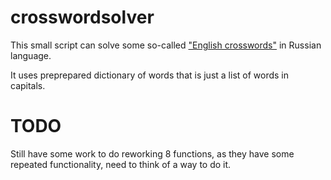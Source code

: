 # crosswordsolver

This small script can solve some so-called ["English crosswords"](https://ru.wikipedia.org/wiki/%D0%9A%D1%80%D0%BE%D1%81%D1%81%D0%B2%D0%BE%D1%80%D0%B4#.D0.A0.D0.B0.D0.B7.D0.BD.D0.BE.D0.B2.D0.B8.D0.B4.D0.BD.D0.BE.D1.81.D1.82.D0.B8_.D0.BA.D1.80.D0.BE.D1.81.D1.81.D0.B2.D0.BE.D1.80.D0.B4.D0.BE.D0.B2) in Russian language.

It uses preprepared dictionary of words that is just a list of words in capitals.

# TODO

Still have some work to do reworking 8 functions, as they have some repeated functionality,
need to think of a way to do it.
